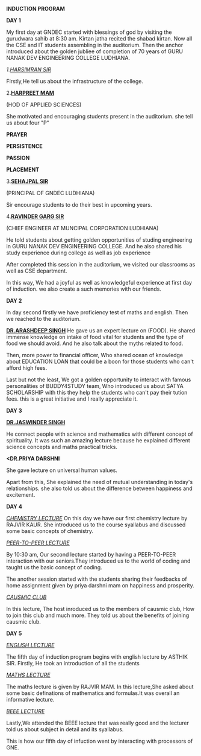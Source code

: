 **INDUCTION PROGRAM**


**DAY 1**


My first day at GNDEC started with blessings of god by visiting the gurudwara sahib at 8:30 am.
Kirtan jatha recited the shabad kirtan.
Now all the CSE and IT students assembling in the auditorium.
Then the anchor introduced about the golden jubliee of completion of 70 years of GURU NANAK DEV ENGINEERING COLLEGE LUDHIANA.


*1.<ins>HARSIMRAN SIR</ins>*


Firstly,He tell us about the infrastructure of the college.


 2.**<ins>HARPREET MAM</ins>**


(HOD OF APPLIED SCIENCES)

She motivated and encouraging students present in the auditorium. she tell us about four "P"

**PRAYER**

**PERSISTENCE**

**PASSION**

**PLACEMENT**

3.**<ins>SEHAJPAL SIR</ins>**

(PRINCIPAL OF GNDEC LUDHIANA)

Sir encourage students to do their best in upcoming years.


4.**<ins>RAVINDER GARG SIR</ins>**

(CHIEF ENGINEER AT MUNCIPAL CORPORATION LUDHIANA)

He told students about getting golden opportunities of studing engineering in GURU NANAK DEV ENGINEERING COLLEGE.
And he also shared his study experience during college as well as job experience 

After completed this session in the auditorium, we visited our classrooms as well as CSE department.

In this way, We had a joyful as well as knowledgeful experience at first day of induction. we also create a such memories with our friends.



**DAY 2**

In day second firstly we have proficiency test of maths and english.
Then we reached to the auditorium.

**<ins>DR.ARASHDEEP SINGH</ins>**
He gave us an expert lecture on (FOOD).
He shared immense knowledge on intake of food vital for students and the type of food we should avoid. And he also talk about the myths related to food.


Then, more power to financial officer, Who shared ocean of knowledge about EDUCATION LOAN that could be a boon for those students who can't afford high fees.

Last but not the least, We got a golden opportunity to interact with famous personalities of BUDDY4STUDY team, Who introduced us about SATYA SCHOLARSHIP with this they help the students who can't pay their tution fees. this is a great initiative and I really appreciate it.


**DAY 3**

**<ins>DR.JASWINDER SINGH</ins>**

He connect people with science and mathematics with different concept of spirituality.
It was such an amazing lecture because he explained different science concepts and maths practical tricks.


**<DR.PRIYA DARSHNI<ins/>**

She gave lecture on universal human values.

Apart from this, She explained the need of mutual understanding in today's relationships.
she also told us about the difference between happiness and excitement.


**DAY 4**

*<ins>CHEMISTRY LECTURE</ins>*
On this day we have our first chemistry lecture by RAJVIR KAUR. She introduced us to the course syallabus and discussed some basic concepts of chemistry.


*<ins>PEER-TO-PEER LECTURE</ins>*

By 10:30 am, Our second lecture started by having a PEER-TO-PEER interaction with our seniors.They introduced us to the world of coding and taught us the basic concept of coding.

The another session started with the students sharing their feedbacks of home assignment given by priya darshni mam on happiness and prosperity.


*<ins>CAUSMIC CLUB</ins>*

In this lecture, The host inroduced us to the members of causmic club, How to join this club and much more. They told us about the benefits of joining causmic club.


**DAY 5**

*<ins>ENGLISH LECTURE</ins>*

The fifth day of induction program begins with english lecture by ASTHIK SIR. Firstly, He took an introduction of all the students


*<ins>MATHS LECTURE</ins>*

The maths lecture is given by RAJVIR MAM. In this lecture,She asked about some basic definations of mathematics and formulas.It was overall an informative lecture.


*<ins>BEEE LECTURE</ins>*

Lastly,We attended the BEEE lecture that was really good and the lecturer told us about subject in detail and its syallabus.

This is how our fifth day of infuction went by interacting with processors of GNE.





